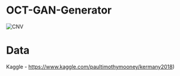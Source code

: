 # OCT-GAN-Generator
![CNV](https://github.com/lsl-88/OCT-GAN-Generator/tree/master/gifs/CNV.gif)


# Data
Kaggle - https://www.kaggle.com/paultimothymooney/kermany2018)
